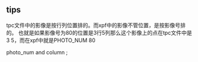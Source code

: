 
## tips

tpc文件中的影像是按行列位置排的。而xpf中的影像不管位置，是按影像号排的。
也就是如果影像号为80的位置是3行5列那么这个影像上的点在tpc文件中是   3 5，而在xpf中就是PHOTO_NUM 80

photo_num and column ;


